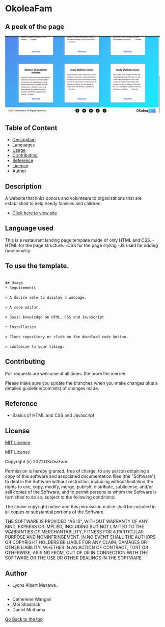 # OkoleaFam

## A peek of the page

<img src="img/project.png">

## Table of Content

+ [Description](#Description)
+ [Languages](##Languagesused)
+ [Usage](##Tousethetemplate)
+ [Contributing](##Contributing)
+ [Reference](#reference)
+ [Licence](##Licence)
+ [Author](##Author)

## Description
A website that links donors and volunteers to organizations that are established to help needy families and children.

* [Click here to view site](https://lyonsmasawa.github.io/OkoleaFam/)

## Language used
This is a restaurant landing page template made of only HTML and CSS.
  -HTML for the page structure.
  -CSS for the page styling
  -JS used for adding functionality

## To use the template.
```

## Usage
* Requirements

> A device able to display a webpage.

> A code editor.

> Basic knowledge on HTML, CSS and JavaScript

* Installation

> Clone repository or click on the download code button.

> customize to your liking.

```

## Contributing
Pull requests are welcome at all times. the more the merrier

Please make sure you update the branches when you make changes plus a detailed guideline(commits) of changes made.

## Reference
* Basics of HTML and CSS and Javascript

## License
[MIT Licence](https://github.com/Lyonsmasawa/The-Burger-Palace-re/blob/4347e34d155dd0bbb118d595fef0c896a04605ac/Licence.md)

MIT License

Copyright (c) 2021 OKoleaFam

Permission is hereby granted, free of charge, to any person obtaining a copy
of this software and associated documentation files (the "Software"), to deal
in the Software without restriction, including without limitation the rights
to use, copy, modify, merge, publish, distribute, sublicense, and/or sell
copies of the Software, and to permit persons to whom the Software is
furnished to do so, subject to the following conditions:

The above copyright notice and this permission notice shall be included in all
copies or substantial portions of the Software.

THE SOFTWARE IS PROVIDED "AS IS", WITHOUT WARRANTY OF ANY KIND, EXPRESS OR
IMPLIED, INCLUDING BUT NOT LIMITED TO THE WARRANTIES OF MERCHANTABILITY,
FITNESS FOR A PARTICULAR PURPOSE AND NONINFRINGEMENT. IN NO EVENT SHALL THE
AUTHORS OR COPYRIGHT HOLDERS BE LIABLE FOR ANY CLAIM, DAMAGES OR OTHER
LIABILITY, WHETHER IN AN ACTION OF CONTRACT, TORT OR OTHERWISE, ARISING FROM,
OUT OF OR IN CONNECTION WITH THE SOFTWARE OR THE USE OR OTHER DEALINGS IN THE
SOFTWARE.


## Author
* Lyons Albert Masawa.

##
* Catherene Wangari
* Moi Shadrack
* Daniel Muthama

[Go Back to the top](#OkoleaFam)